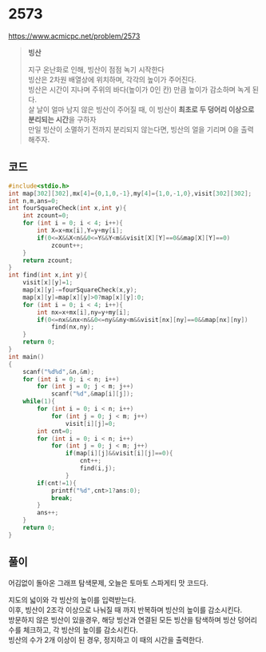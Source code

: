 # 2573
https://www.acmicpc.net/problem/2573
> **<p>빙산</p>**
> 지구 온난화로 인해, 빙산이 점점 녹기 시작한다<br>
> 빙산은 2차원 배열상에 위치하며, 각각의 높이가 주어진다.<br>
> 빙산은 시간이 지나며 주위의 바다(높이가 0인 칸) 만큼 높이가 감소하며 녹게 된다.<br>
> 살 날이 얼마 남지 않은 빙산이 주어질 때, 이 빙산이 **최초로 두 덩어리 이상으로 분리되는 시간**을 구하자<br>
> 만일 빙산이 소멸하기 전까지 분리되지 않는다면, 빙산의 얼을 기리며 0을 출력해주자.<br>

## 코드
```c
#include<stdio.h>
int map[302][302],mx[4]={0,1,0,-1},my[4]={1,0,-1,0},visit[302][302];
int n,m,ans=0;
int fourSquareCheck(int x,int y){
    int zcount=0;
    for (int i = 0; i < 4; i++){
        int X=x+mx[i],Y=y+my[i];
        if(0<=X&&X<n&&0<=Y&&Y<m&&visit[X][Y]==0&&map[X][Y]==0)
            zcount++;
    }
    return zcount;
}
int find(int x,int y){
    visit[x][y]=1;
    map[x][y]-=fourSquareCheck(x,y);
    map[x][y]=map[x][y]>0?map[x][y]:0;
    for (int i = 0; i < 4; i++){
        int nx=x+mx[i],ny=y+my[i];
        if(0<=nx&&nx<n&&0<=ny&&ny<m&&visit[nx][ny]==0&&map[nx][ny])
            find(nx,ny);
    }
    return 0;
}
int main()
{
    scanf("%d%d",&n,&m);
    for (int i = 0; i < n; i++)
        for (int j = 0; j < m; j++)
            scanf("%d",&map[i][j]);
    while(1){
        for (int i = 0; i < n; i++)
            for (int j = 0; j < m; j++)
                visit[i][j]=0;
        int cnt=0;
        for (int i = 0; i < n; i++)
            for (int j = 0; j < m; j++)
                if(map[i][j]&&visit[i][j]==0){
                    cnt++;
                    find(i,j);
                }
        if(cnt!=1){
            printf("%d",cnt>1?ans:0);
            break;
        }
        ans++;
    }
    return 0;
}
```

## 풀이
어김없이 돌아온 그래프 탐색문제, 오늘은 토마토 스파게티 맛 코드다.

지도의 넓이와 각 빙산의 높이를 입력받는다.<br>
이후, 빙산이 2조각 이상으로 나눠질 때 까지 반복하며 빙산의 높이를 감소시킨다.<br>
방문하지 않은 빙산이 있을경우, 해당 빙산과 연결된 모든 빙산을 탐색하며 빙산 덩어리 수를 체크하고, 각 빙산의 높이를 감소시킨다.<br>
빙산의 수가 2개 이상이 된 경우, 정지하고 이 때의 시간을 출력한다.<br>